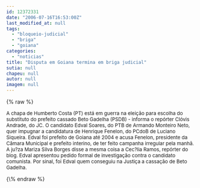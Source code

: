 ```yaml
---
id: 12372331
date: "2006-07-16T16:53:00Z"
last_modified_at: null
tags:
  - "bloqueio-judicial"
  - "briga"
  - "goiana"
categories:
  - "noticias"
title: "Disputa em Goiana termina em briga judicial"
sutia: null
chapeu: null
autor: null
imagem: null
---
```

{\% raw %}
<p><FONT size=2></p>
<p><P>A chapa de Humberto Costa (PT) está em guerra na eleição para escolha do substituto do prefeito cassado Beto Gadelha (PSDB) - informa o repórter Clóvis Andrade, do JC. O candidato Edval Soares, do PTB de Armando Monteiro Neto, quer impugnar a candidatura de Henrique Fenelon, do PCdoB de Luciano Siqueira. Edval foi prefeito de Goiana até 2004 e acusa Fenelon, presidente da Câmara Municipal e prefeito interino, de ter feito campanha irregular pela manhã. A ju?za Mariza Silva Borges disse a mesma coisa a Cec?lia Ramos, repórter do blog. Edval apresentou pedido formal de investigação contra o candidato comunista. Por sinal, foi Edval quem conseguiu na Justiça a cassação de Beto Gadelha.</P></FONT> </p>
{\% endraw %}